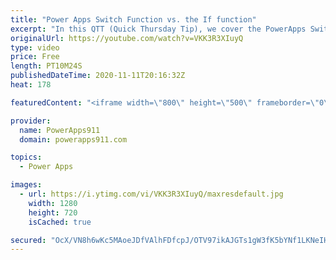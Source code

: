 ```yaml
---
title: "Power Apps Switch Function vs. the If function"
excerpt: "In this QTT (Quick Thursday Tip), we cover the PowerApps Switch function. Nothing crazy, just adding another core function to your skillset to make you better and possible more efficient at building apps."
originalUrl: https://youtube.com/watch?v=VKK3R3XIuyQ
type: video
price: Free
length: PT10M24S
publishedDateTime: 2020-11-11T20:16:32Z
heat: 178

featuredContent: "<iframe width=\"800\" height=\"500\" frameborder=\"0\" src=\"https://www.youtube.com/embed/VKK3R3XIuyQ\" allow=\"accelerometer; autoplay; encrypted-media; gyroscope; picture-in-picture\" allowfullscreen></iframe>"

provider:
  name: PowerApps911
  domain: powerapps911.com

topics:
  - Power Apps

images:
  - url: https://i.ytimg.com/vi/VKK3R3XIuyQ/maxresdefault.jpg
    width: 1280
    height: 720
    isCached: true

secured: "OcX/VN8h6wKc5MAoeJDfVAlhFDfcpJ/OTV97ikAJGTs1gW3fK5bYNf1LKNeIHPkGxtZa+xJd9oW7xFLYNLRV1twEC0zYX2vN092T6KHlurrGhBt2ASWIQAk9Hd0yv1iX8R/rgb+Fg8pfKp1iRnV6HWaT1kxzIVnDkVx+cpL6mYHXtR0822T9c5IaoAdBNyaoGDzRlW8TUcZ5e2kOKtSDt07nzW3aMlzxs1wDVoLUXxR1Y57GXbE1Ic9ibORZs1QHJ2WGRjSpON9IPyycyoDGABhpMghxm4huW+tibwqGk2rvOBy/qkN1RZktLxcENt7tDjudhPXzTwSRxCMCnq/7Yt8BRyKFSfsP+goMfNIiBVyybnlkbv0bBLenAKw4gCgGUqHzf7KrnTFowPw7Ku+eeA==;UKJd5wNvUVbYtCduEXBjQA=="
---
```


